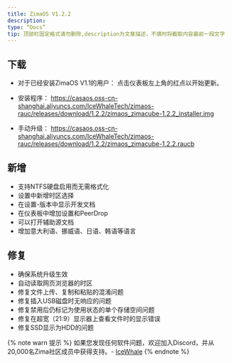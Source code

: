 ```yaml
---
title: ZimaOS V1.2.2
description:
type: “Docs”
tip: 顶部栏固定格式请勿删除,description为文章描述，不填时将截取内容最前一段文字
---
```

## 下载
- 对于已经安装ZimaOS V1.1的用户：
点击仪表板左上角的红点以开始更新。

- 安装程序：
https://casaos.oss-cn-shanghai.aliyuncs.com/IceWhaleTech/zimaos-rauc/releases/download/1.2.2/zimaos_zimacube-1.2.2_installer.img

- 手动升级：
https://casaos.oss-cn-shanghai.aliyuncs.com/IceWhaleTech/zimaos-rauc/releases/download/1.2.2/zimaos_zimacube-1.2.2.raucb
## 新增
* 支持NTFS硬盘启用而无需格式化
* 设置中新增时区选择
* 在设置-版本中显示开发文档
* 在仪表板中增加设置和PeerDrop
* 可以打开辅助源文档
* 增加意大利语、挪威语、日语、韩语等语言

## 修复
* 确保系统升级生效
* 自动读取网页浏览器的时区
* 修复文件上传、复制和粘贴的混淆问题
* 修复插入USB磁盘时无响应的问题
* 修复禁用后仍标记为使用状态的单个存储空间问题
* 修复在超宽（21:9）显示器上查看文件时的显示错误
* 修复SSD显示为HDD的问题


{% note warn 提示 %}
如果您发现任何软件问题，欢迎加入Discord，并从20,000名Zima社区成员中获得支持。- [IceWhale](https://discord.com/invite/f9nzbmpMtU)
{% endnote %}